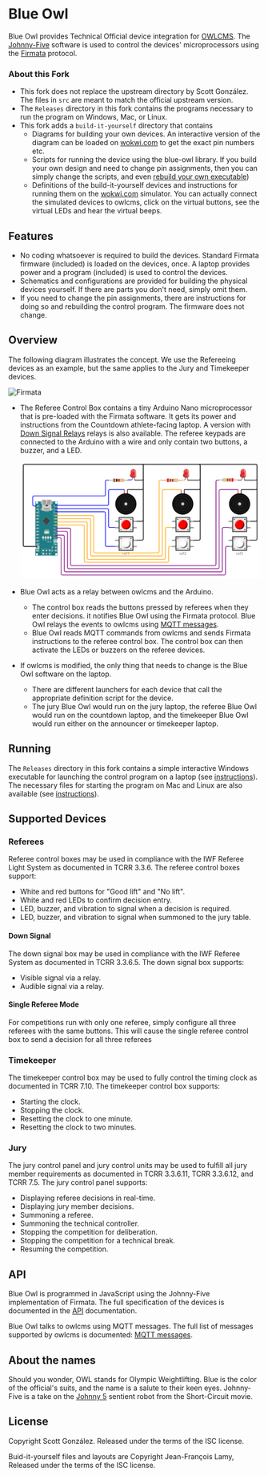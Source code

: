 # Blue Owl

Blue Owl provides Technical Official device integration for [OWLCMS](https://owlcms.github.io/owlcms4/). The [Johnny-Five](http://johnny-five.io/) software is used to control the devices' microprocessors using the [Firmata](https://github.com/firmata/protocol) protocol.

### About this Fork

- This fork does not replace the upstream directory by Scott González.  The files in `src` are meant to match the official upstream version.
- The `Releases` directory in this fork contains the programs necessary to run the program on Windows, Mac, or Linux.
- This fork adds a `build-it-yourself` directory that contains
  - Diagrams for building your own devices.  An interactive version of the diagram can be loaded on  [wokwi.com](https://wokwi.com) to get the exact pin numbers etc.
  - Scripts for running the device using the blue-owl library.  If you build your own design and need to change pin assignments, then you can simply change the scripts, and even [rebuild your own executable](BUILDING.md))
  - Definitions of the build-it-yourself devices and instructions for running them on the [wokwi.com](https://wokwi.com) simulator.  You can actually connect the simulated devices to owlcms, click on the virtual buttons, see the virtual LEDs and hear the virtual beeps.

## Features

- No coding whatsoever is required to build the devices.  Standard Firmata firmware (included) is loaded on the devices, once.  A laptop provides power and a program (included) is used to control the devices.
- Schematics and configurations are provided for building the physical devices yourself.  If there are parts you don't need, simply omit them.
- If you need to change the pin assignments, there are instructions for doing so and rebuilding the control program.  The firmware does not change.

## Overview

The following diagram illustrates the concept. We use the Refereeing devices as an example, but the same applies to the Jury and Timekeeper devices.

![Firmata](build-it-yourself/overview.drawio.png)

- The Referee Control Box contains a tiny Arduino Nano microprocessor that is pre-loaded with the Firmata software.  It gets its power and instructions from the Countdown athlete-facing laptop.   A version with [Down Signal Relays](./build-it-yourself/diagrams/referee/refereeBoxDown.png) relays is also available.   The referee keypads are connected to the Arduino with a wire and only contain two buttons, a buzzer, and a LED.

  ![refBox](build-it-yourself/diagrams/referee/refereeBox.png)

- Blue Owl acts as a relay between owlcms and the Arduino.
  - The control box reads the buttons pressed by referees when they enter decisions.  it notifies Blue Owl using the Firmata protocol.  Blue Owl relays the events to owlcms using [MQTT messages](https://owlcms.github.io/owlcms4/#/MQTTMessages).
  - Blue Owl reads MQTT commands from owlcms and sends Firmata instructions to the referee control box. The control box can then activate the LEDs or buzzers on the referee devices.
  
- If owlcms is modified, the only thing that needs to change is the Blue Owl software on the laptop.
  - There are different launchers for each device that call the appropriate definition script for the device.
  - The jury Blue Owl would run on the jury laptop, the referee Blue Owl would run on the countdown laptop, and the timekeeper Blue Owl would run either on the announcer or timekeeper laptop.

## Running

The `Releases` directory in this fork contains a simple interactive Windows executable for launching the control program on a laptop (see [instructions](INSTALLING_Windows.md)). The necessary files for starting the program on Mac and Linux are also available (see [instructions](INSTALLING_Mac_Linux.md)).

## Supported Devices

### Referees

Referee control boxes may be used in compliance with the IWF Referee Light System as documented in TCRR 3.3.6. The referee control boxes support:

* White and red buttons for "Good lift" and "No lift".
* White and red LEDs to confirm decision entry.
* LED, buzzer, and vibration to signal when a decision is required.
* LED, buzzer, and vibration to signal when summoned to the jury table.

#### Down Signal

The down signal box may be used in compliance with the IWF Referee System as documented in TCRR 3.3.6.5. The down signal box supports:

* Visible signal via a relay.
* Audible signal via a relay.

#### Single Referee Mode

For competitions run with only one referee, simply configure all three referees with the same buttons. This will cause the single referee control box to send a decision for all three referees

### Timekeeper

The timekeeper control box may be used to fully control the timing clock as documented in TCRR 7.10. The timekeeper control box supports:

* Starting the clock.
* Stopping the clock.
* Resetting the clock to one minute.
* Resetting the clock to two minutes.

### Jury

The jury control panel and jury control units may be used to fulfill all jury member requirements as documented in TCRR 3.3.6.11, TCRR 3.3.6.12, and TCRR 7.5. The jury control panel supports:

* Displaying referee decisions in real-time.
* Displaying jury member decisions.
* Summoning a referee.
* Summoning the technical controller.
* Stopping the competition for deliberation.
* Stopping the competition for a technical break.
* Resuming the competition.

## API

Blue Owl is programmed in JavaScript using the Johnny-Five implementation of Firmata.  The full specification of the devices is documented in the [API](API.md) documentation.

Blue Owl talks to owlcms using MQTT messages.  The full list of messages supported by owlcms is documented: [MQTT messages](https://owlcms.github.io/owlcms4/#/MQTTMessages).

## About the names

Should you wonder,  OWL stands for Olympic Weightlifting. Blue is the color of the official's suits, and the name is a salute to their keen eyes.  Johnny-Five is a take on the [Johnny 5](https://robotics.fandom.com/wiki/Johnny_5) sentient robot from the Short-Circuit movie.

## License

Copyright Scott González. Released under the terms of the ISC license.

Buid-it-yourself files and layouts are Copyright Jean-François Lamy, Released under the terms of the ISC license.
